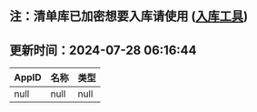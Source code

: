 ## 注：清单库已加密想要入库请使用 ([入库工具](https://github.com/BlankTMing/ManifestAutoUpdate/releases))

## 更新时间：2024-07-28 06:16:44
| AppID | 名称 | 类型  |
| :-------------------- | :----------------------------- | :----------- |
| null | null| null |
